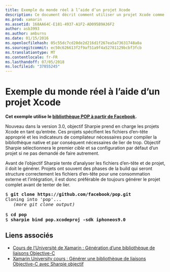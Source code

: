 ```yaml
---
title: Exemple du monde réel à l’aide d’un projet Xcode
description: Ce document décrit comment utiliser un projet Xcode comme une entrée directe d’objectif Sharpie, ce qui simplifie le processus de création de liaisons c# pour le code Objective-C.
ms.prod: xamarin
ms.assetid: 168AA64C-E181-4937-A1F2-AD095B9A36F2
author: asb3993
ms.author: amburns
ms.date: 01/15/2016
ms.openlocfilehash: 05c55dc7cd20de2d216d1f267ea5a73631748a0a
ms.sourcegitcommit: ec50c626613f2f9af51a9f4a52781129bcbf3fcb
ms.translationtype: MT
ms.contentlocale: fr-FR
ms.lasthandoff: 07/05/2018
ms.locfileid: "37855245"
---
```

# <a name="real-world-example-using-an-xcode-project"></a>Exemple du monde réel à l’aide d’un projet Xcode

**Cet exemple utilise le [bibliothèque POP à partir de Facebook](https://github.com/facebook/pop).**

Nouveau dans la version 3.0, objectif Sharpie prend en charge les projets Xcode en tant qu’entrée. Ces projets spécifient les fichiers d’en-tête approprié et les indicateurs de compilateur nécessaires pour compiler la bibliothèque native et par conséquent nécessaires de lier de trop. Objectif Sharpie sélectionnera le premier _cible_ et sa configuration par défaut d’un projet si ne pas demandé de faire autrement.

Avant de l’objectif Sharpie tente d’analyser les fichiers d’en-tête et de projet, il doit le générer. Projets ont souvent des phases de la build qui seront structure correctement les fichiers d’en-tête pour une consommation externe et l’intégration, il est donc préférable de toujours générer le projet complet avant de tenter de lier.

<pre>$ <b>git clone https://github.com/facebook/pop.git</b>
Cloning into 'pop'...
   <em>(more git clone output)</em>

$ <b>cd pop</b>
$ <b>sharpie bind pop.xcodeproj -sdk iphoneos9.0</b></pre>

## <a name="related-links"></a>Liens associés

- [Cours de l’Université de Xamarin : Génération d’une bibliothèque de liaisons Objective-C](https://university.xamarin.com/classes/track/all#building-an-objective-c-bindings-library)
- [Xamarin University cours : Générer une bibliothèque de liaisons Objective-C avec Sharpie objectif](https://university.xamarin.com/classes/track/all#build-an-objective-c-bindings-library-with-objective-sharpie)